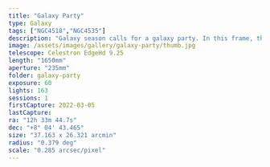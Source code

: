 ```yaml
---
title: "Galaxy Party"
type: Galaxy
tags: ["NGC4518","NGC4535"]
description: "Galaxy season calls for a galaxy party. In this frame, the 'Lost Galaxy of Copeland' or NGC4535 is the beautiful spiral. The 'large star' is HD109270 (invisible to the naked eye), and upper left hosts lenticular galaxy NGC4518. You can see several other galaxies 'hanging around.'"
image: /assets/images/gallery/galaxy-party/thumb.jpg
telescope: Celestron EdgeHd 9.25
length: "1650mm"
aperture: "235mm"
folder: galaxy-party
exposure: 60
lights: 163
sessions: 1
firstCapture: 2022-03-05 
lastCapture:
ra: "12h 33m 44.7s"
dec: "+8° 04' 43.465"
size: "37.163 x 26.321 arcmin"
radius: "0.379 deg"
scale: "0.285 arcsec/pixel"
---
```


